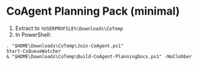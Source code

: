 # CoAgent Planning Pack (minimal)
1) Extract to `%USERPROFILE%\Downloads\CoTemp`
2) In PowerShell:
```
. "$HOME\Downloads\CoTemp\Join-CoAgent.ps1"
Start-CoQueueWatcher
& "$HOME\Downloads\CoTemp\Build-CoAgent-PlanningDocs.ps1" -NoClobber
```